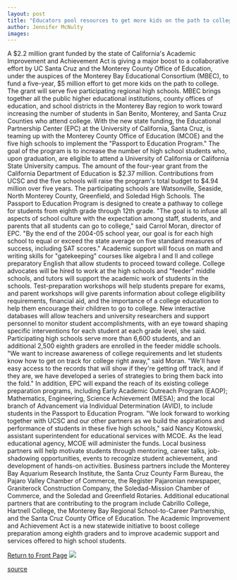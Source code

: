 ```yaml
---
layout: post
title: "Educators pool resources to get more kids on the path to college"
author: Jennifer McNulty
images:
---
```


A $2.2 million grant funded by the state of California's Academic Improvement and Achievement Act is giving a major boost to a collaborative effort by UC Santa Cruz and the Monterey County Office of Education, under the auspices of the Monterey Bay Educational Consortium (MBEC), to fund a five-year, $5 million effort to get more kids on the path to college. The grant will serve five participating regional high schools. MBEC brings together all the public higher educational institutions, county offices of education, and school districts in the Monterey Bay region to work toward increasing the number of students in San Benito, Monterey, and Santa Cruz Counties who attend college. With the new state funding, the Educational Partnership Center (EPC) at the University of California, Santa Cruz, is teaming up with the Monterey County Office of Education (MCOE) and the five high schools to implement the "Passport to Education Program." The goal of the program is to increase the number of high school students who, upon graduation, are eligible to attend a University of California or California State University campus. The amount of the four-year grant from the California Department of Education is $2.37 million. Contributions from UCSC and the five schools will raise the program's total budget to $4.94 million over five years. The participating schools are Watsonville, Seaside, North Monterey County, Greenfield, and Soledad High Schools. The Passport to Education Program is designed to create a pathway to college for students from eighth grade through 12th grade. "The goal is to infuse all aspects of school culture with the expectation among staff, students, and parents that all students can go to college," said Carrol Moran, director of EPC. "By the end of the 2004-05 school year, our goal is for each high school to equal or exceed the state average on five standard measures of success, including SAT scores." Academic support will focus on math and writing skills for "gatekeeping" courses like algebra I and II and college preparatory English that allow students to proceed toward college. College advocates will be hired to work at the high schools and "feeder" middle schools, and tutors will support the academic work of students in the schools. Test-preparation workshops will help students prepare for exams, and parent workshops will give parents information about college eligibility requirements, financial aid, and the importance of a college education to help them encourage their children to go to college. New interactive databases will allow teachers and university researchers and support personnel to monitor student accomplishments, with an eye toward shaping specific interventions for each student at each grade level, she said. Participating high schools serve more than 6,600 students, and an additional 2,500 eighth graders are enrolled in the feeder middle schools. "We want to increase awareness of college requirements and let students know how to get on track for college right away," said Moran. "We'll have easy access to the records that will show if they're getting off track, and if they are, we have developed a series of strategies to bring them back into the fold." In addition, EPC will expand the reach of its existing college preparation programs, including Early Academic Outreach Program (EAOP); Mathematics, Engineering, Science Achievement (MESA); and the local branch of Advancement via Individual Determination (AVID), to include students in the Passport to Education Program. "We look forward to working together with UCSC and our other partners as we build the aspirations and performance of students in these five high schools," said Nancy Kotowski, assistant superintendent for educational services with MCOE. As the lead educational agency, MCOE will administer the funds. Local business partners will help motivate students through mentoring, career talks, job-shadowing opportunities, events to recognize student achievement, and development of hands-on activities. Business partners include the Monterey Bay Aquarium Research Institute, the Santa Cruz County Farm Bureau, the Pajaro Valley Chamber of Commerce, the Register Pajaronian newspaper, Graniterock Construction Company, the Soledad-Mission Chamber of Commerce, and the Soledad and Greenfield Rotaries. Additional educational partners that are contributing to the program include Cabrillo College, Hartnell College, the Monterey Bay Regional School-to-Career Partnership, and the Santa Cruz County Office of Education. The Academic Improvement and Achievement Act is a new statewide initiative to boost college preparation among eighth graders and to improve academic support and services offered to high school students.

  
[Return to Front Page][1] ![ ][2]

[1]: ../../index.html
[2]: ../../images/trans.gif

[source](http://www1.ucsc.edu/currents/99-00/06-05/grant.html "Permalink to grant")
